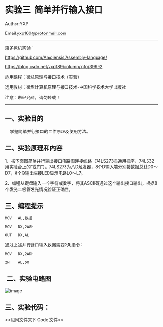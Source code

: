 实验三  简单并行输入接口
===============================================================
Author:YXP

Email:yxp189@protonmail.com
***************************************************************
更多微机实验：

https://github.com/Amoiensis/Assembly-language/

https://blog.csdn.net/yxp189/column/info/39992

适用课程：微机原理与接口技术（实验）

选用教材：微型计算机原理与接口技术-中国科学技术大学出版社

注意：未经允许，请勿转载！
***************************************************************

一、实验目的
-----------------------------------------------------------------

    掌握简单并行接口的工作原理及使用方法。

二、实验原理和内容
-----------------------------------------------------------------

1、按下面图简单并行输出接口电路图连接线路（74LS273插通用插座，74LS32用实验台上的“或门”）。74LS273为八D触发器，8个D输入端分别接数据总线D0～D7，8个Q输出端接LED显示电路L0～L7。

2、编程从键盘输入一个字符或数字，将其ASCⅡ码通过这个输出接口输出，根据8个发光二极管发光情况验证正确性。

三、编程提示
-----------------------------------------------------------------

    MOV   AL,数据

    MOV   DX,2A8H

    OUT   DX,AL
    
通过上述并行接口输入数据需要2条指令：

    MOV   DX,2ADH
    
    IN    AL,DX     

 二、实验电路图
 -----------------------------------------------------------------
 
 ![image](https://github.com/Amoiensis/Assembly-language/blob/master/image/并行输入-3.png)
    
三、实验代码：   
-----------------------------------------------------------------
     
 <<见同文件夹下 Code 文件>>
 
